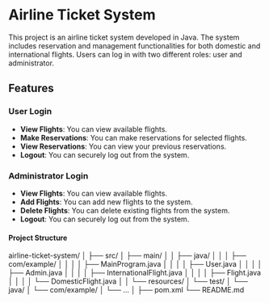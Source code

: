 # Airline Ticket System

This project is an airline ticket system developed in Java. The system includes reservation and management functionalities for both domestic and international flights. Users can log in with two different roles: user and administrator.

## Features

### User Login
- **View Flights**: You can view available flights.
- **Make Reservations**: You can make reservations for selected flights.
- **View Reservations**: You can view your previous reservations.
- **Logout**: You can securely log out from the system.

### Administrator Login
- **View Flights**: You can view available flights.
- **Add Flights**: You can add new flights to the system.
- **Delete Flights**: You can delete existing flights from the system.
- **Logout**: You can securely log out from the system.

#### Project Structure
airline-ticket-system/
│
├── src/
│   ├── main/
│   │   ├── java/
│   │   │   ├── com/example/
│   │   │   │   ├── MainProgram.java
│   │   │   │   ├── User.java
│   │   │   │   ├── Admin.java
│   │   │   │   ├── InternationalFlight.java
│   │   │   │   ├── Flight.java
│   │   │   │   └── DomesticFlight.java
│   │   └── resources/
│   └── test/
│       └── java/
│           └── com/example/
│               └── ...
│
├── pom.xml
└── README.md
